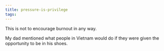 ```yaml
---
title: pressure-is-privilege
tags:
---
```


This is not to encourage burnout in any way.

My dad mentioned what people in Vietnam would do if they were given the opportunity to be in his shoes.
